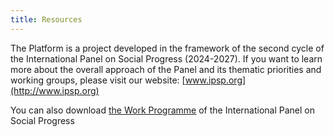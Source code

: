 ```yaml
---
title: Resources
---
```


The Platform is a project developed in the framework of the second cycle of the International Panel on Social Progress (2024-2027). If you want to learn more about the overall approach of the Panel and its thematic priorities and working groups, please visit our website: [www.ipsp.org](http://www.ipsp.org)


You can also download [the Work Programme](https://www.ipsp.org/wp-content/uploads/2024/06/IPSP_Work-Programme_2024-2027.pdf) of the International Panel on Social Progress